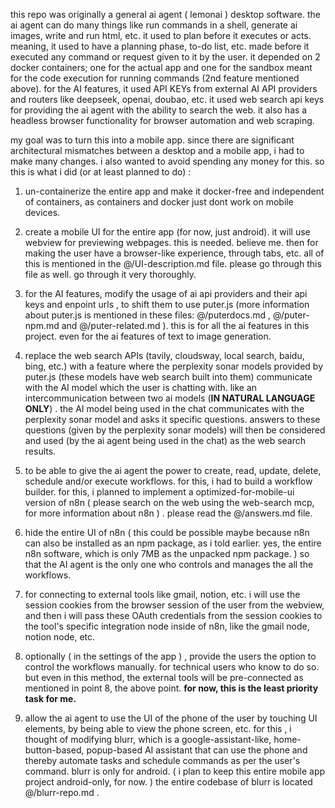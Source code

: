 this repo was originally a general ai agent ( lemonai ) desktop software. the ai agent can do many things like run commands in a shell, generate ai images, write and run html, etc.  it used to plan before it executes or acts. meaning, it used to have a planning phase, to-do list, etc. made before it executed any command or request given to it by the user. it depended on 2 docker containers; one for the actual app and one for the sandbox meant for the code execution for running commands (2nd feature mentioned above). for the AI features, it used API KEYs from external AI API providers and routers like deepseek, openai, doubao, etc. it used web search api keys for providing the ai agent with the ability to search the web. it also has a headless browser functionality for browser automation and web scraping. 


my goal was to turn this into a mobile app. since there are significant architectural mismatches between a desktop and a mobile app, i had to make many changes. i also wanted to avoid spending any money for this. so this is what i did (or at least planned to do) :

1. un-containerize the entire app and make it docker-free and independent of containers, as containers and docker just dont work on mobile devices. 

2. create a mobile UI for the entire app (for now, just android). it will use webview for previewing webpages. this is needed. believe me. then for making the user have a browser-like experience, through tabs, etc. all of this is mentioned in the @/UI-description.md file. please go through this file as well. go through it very thoroughly. 

3. for the AI features, modify the usage of ai api providers and their api keys and enpoint urls , to shift them to use puter.js (more information about puter.js is mentioned in these files: @/puterdocs.md , @/puter-npm.md and @/puter-related.md ). this is for all the ai features in this project. even for the ai features of text to image generation. 

4. replace the web search APIs (tavily, cloudsway, local search, baidu, bing, etc.) with a feature where the perplexity sonar models provided by puter.js (these models have web search built into them) communicate with the AI model which the user is chatting with. like an intercommunication between two ai models (**IN NATURAL LANGUAGE ONLY**) . the AI model being used in the chat communicates with the perplexity sonar model and asks it specific questions. answers to these questions (given by the perplexity sonar models) will then be considered and used (by the ai agent being used in the chat) as the web search results. 

5. to be able to give the ai agent the power to create, read, update, delete, schedule and/or execute workflows. for this, i had to build a workflow builder. for this, i planned to implement a optimized-for-mobile-ui version of n8n ( please search on the web using the web-search mcp, for more information about n8n ) . please read the @/answers.md file.

6. hide the entire UI of n8n ( this could be possible maybe because n8n can also be installed as an npm package, as i told earlier. yes, the entire n8n software, which is only 7MB as the unpacked npm package. ) so that the AI agent is the only one who controls and manages the all the workflows. 

7. for connecting to external tools like gmail, notion, etc. i will use the session cookies from the browser session of the user from the webview, and then i will pass these OAuth credentials from the session cookies to the tool's specific integration node inside of n8n, like the gmail node, notion node, etc. 

8. optionally ( in the settings of the app ) , provide the users the option to control the workflows manually. for technical users who know to do so. but even in this method, the external tools will be pre-connected as mentioned in point 8, the above point. **for now, this is the least priority task for me.**

9. allow the ai agent to use the UI of the phone of the user by touching UI elements, by being able to view the phone screen, etc. for this , i thought of modifying blurr, which is a google-assistant-like, home-button-based, popup-based AI assistant that can use the phone and thereby automate tasks and schedule commands as per the user's command. blurr is only for android. ( i plan to keep this entire mobile app project android-only, for now. ) the entire codebase of blurr is located @/blurr-repo.md . 

